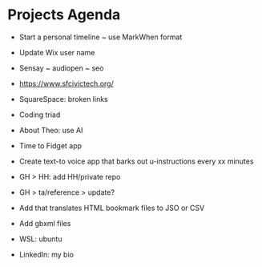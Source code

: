 # Projects Agenda


* Start a personal timeline ~ use MarkWhen format
* Update Wix user name
* Sensay ~ audiopen ~ seo
* <a href="https://www.sfcivictech.org/">https://www.sfcivictech.org/</a>
* SquareSpace: broken links
* Coding triad
* About Theo: use AI
* Time to Fidget app
* Create text-to voice app that barks out u-instructions every xx minutes&nbsp;
* GH &gt; HH: add HH/private repo
* GH &gt; ta/reference &gt; update?

* Add that translates HTML bookmark files to JSO or CSV
* Add gbxml files
* WSL: ubuntu
* LinkedIn: my bio
